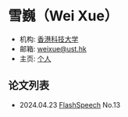 # 雪巍（Wei Xue）

- 机构: [香港科技大学](../Institutions/HKUST_香港科技大学.md)
- 邮箱: weixue@ust.hk
- 主页: [个人](http://wei-xue.com)

## 论文列表

- 2024.04.23 [FlashSpeech](../Models/Diffusion/2024.04.23_FlashSpeech.md) No.13
